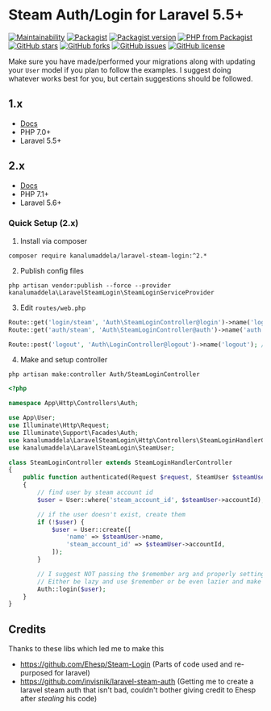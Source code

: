 # Steam Auth/Login for Laravel 5.5+

[![Maintainability](https://api.codeclimate.com/v1/badges/2c8a9db3372f9c080791/maintainability)](https://codeclimate.com/github/kanalumaddela/laravel-steam-login/maintainability)
[![Packagist](https://img.shields.io/packagist/dt/kanalumaddela/laravel-steam-login.svg?style=flat-square&maxAge=3600)](https://packagist.org/packages/kanalumaddela/laravel-steam-login)
[![Packagist version](https://img.shields.io/packagist/v/kanalumaddela/laravel-steam-login.svg?style=flat-square)](https://packagist.org/packages/kanalumaddela/laravel-steam-login)
[![PHP from Packagist](https://img.shields.io/packagist/php-v/kanalumaddela/laravel-steam-login.svg?style=flat-square)](https://packagist.org/packages/kanalumaddela/laravel-steam-login)
[![GitHub stars](https://img.shields.io/github/stars/kanalumaddela/laravel-steam-login.svg?style=flat-square)](https://github.com/kanalumaddela/laravel-steam-login/stargazers)
[![GitHub forks](https://img.shields.io/github/forks/kanalumaddela/laravel-steam-login.svg?style=flat-square)](https://github.com/kanalumaddela/laravel-steam-login/network)
[![GitHub issues](https://img.shields.io/github/issues/kanalumaddela/laravel-steam-login.svg?style=flat-square)](https://github.com/kanalumaddela/laravel-steam-login/issues)
[![GitHub license](https://img.shields.io/github/license/kanalumaddela/laravel-steam-login.svg?style=flat-square)](https://github.com/kanalumaddela/laravel-steam-login/blob/master/LICENSE)

Make sure you have made/performed your migrations along with updating your `User` model if you plan to follow the examples. I suggest doing whatever works best for you, but certain suggestions should be followed.

## 1.x
- [Docs](https://github.com/kanalumaddela/laravel-steam-login/wiki/1.x)
- PHP 7.0+
- Laravel 5.5+

## 2.x
- [Docs](https://github.com/kanalumaddela/laravel-steam-login/wiki/2.x)
- PHP 7.1+
- Laravel 5.6+

### Quick Setup (2.x)
1. Install via composer
```
composer require kanalumaddela/laravel-steam-login:^2.*
```
2. Publish config files
```
php artisan vendor:publish --force --provider kanalumaddela\LaravelSteamLogin\SteamLoginServiceProvider
```
3. Edit `routes/web.php`
```php
Route::get('login/steam', 'Auth\SteamLoginController@login')->name('login.steam');
Route::get('auth/steam', 'Auth\SteamLoginController@auth')->name('auth.steam');

Route::post('logout', 'Auth\LoginController@logout')->name('logout'); // or Auth::routes(); if you're using built in auth also
```
4. Make and setup controller
```
php artisan make:controller Auth/SteamLoginController
```
```php
<?php

namespace App\Http\Controllers\Auth;

use App\User;
use Illuminate\Http\Request;
use Illuminate\Support\Facades\Auth;
use kanalumaddela\LaravelSteamLogin\Http\Controllers\SteamLoginHandlerController;
use kanalumaddela\LaravelSteamLogin\SteamUser;

class SteamLoginController extends SteamLoginHandlerController
{
    public function authenticated(Request $request, SteamUser $steamUser)
    {
        // find user by steam account id
        $user = User::where('steam_account_id', $steamUser->accountId);

        // if the user doesn't exist, create them
        if (!$user) {
            $user = User::create([
                'name' => $steamUser->name,
                'steam_account_id' => $steamUser->accountId,
            ]);
        }

        // I suggest NOT passing the $remember arg and properly setting up a remember token system.
        // Either be lazy and use $remember or be even lazier and make the session length very long.
        Auth::login($user);
    }
}
```

## Credits

Thanks to these libs which led me to make this
- https://github.com/Ehesp/Steam-Login (Parts of code used and re-purposed for laravel)
- https://github.com/invisnik/laravel-steam-auth (Getting me to create a laravel steam auth that isn't bad, couldn't bother giving credit to Ehesp after *stealing* his code)
